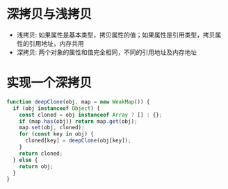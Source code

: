 # 深拷贝与浅拷贝

- 浅拷贝: 如果属性是基本类型，拷贝属性的值；如果属性是引用类型，拷贝属性的引用地址，内存共用
- 深拷贝: 两个对象的属性和值完全相同，不同的引用地址及内存地址

# 实现一个深拷贝

```js
function deepClone(obj, map = new WeakMap()) {
  if (obj instanceof Object) {
    const cloned = obj instanceof Array ? [] : {};
    if (map.has(obj)) return map.get(obj);
    map.set(obj, cloned);
    for (const key in obj) {
      cloned[key] = deepClone(obj[key]);
    }
    return cloned;
  } else {
    return obj;
  }
}
```
